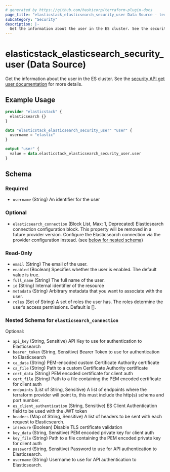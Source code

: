 ```yaml
---
# generated by https://github.com/hashicorp/terraform-plugin-docs
page_title: "elasticstack_elasticsearch_security_user Data Source - terraform-provider-elasticstack"
subcategory: "Security"
description: |-
  Get the information about the user in the ES cluster. See the security API get user documentation https://www.elastic.co/guide/en/elasticsearch/reference/current/security-api-get-user.html for more details.
---
```


# elasticstack_elasticsearch_security_user (Data Source)

Get the information about the user in the ES cluster. See the [security API get user documentation](https://www.elastic.co/guide/en/elasticsearch/reference/current/security-api-get-user.html) for more details.

## Example Usage

```terraform
provider "elasticstack" {
  elasticsearch {}
}

data "elasticstack_elasticsearch_security_user" "user" {
  username = "elastic"
}

output "user" {
  value = data.elasticstack_elasticsearch_security_user.user
}
```

<!-- schema generated by tfplugindocs -->
## Schema

### Required

- `username` (String) An identifier for the user

### Optional

- `elasticsearch_connection` (Block List, Max: 1, Deprecated) Elasticsearch connection configuration block. This property will be removed in a future provider version. Configure the Elasticsearch connection via the provider configuration instead. (see [below for nested schema](#nestedblock--elasticsearch_connection))

### Read-Only

- `email` (String) The email of the user.
- `enabled` (Boolean) Specifies whether the user is enabled. The default value is true.
- `full_name` (String) The full name of the user.
- `id` (String) Internal identifier of the resource
- `metadata` (String) Arbitrary metadata that you want to associate with the user.
- `roles` (Set of String) A set of roles the user has. The roles determine the user’s access permissions. Default is [].

<a id="nestedblock--elasticsearch_connection"></a>
### Nested Schema for `elasticsearch_connection`

Optional:

- `api_key` (String, Sensitive) API Key to use for authentication to Elasticsearch
- `bearer_token` (String, Sensitive) Bearer Token to use for authentication to Elasticsearch
- `ca_data` (String) PEM-encoded custom Certificate Authority certificate
- `ca_file` (String) Path to a custom Certificate Authority certificate
- `cert_data` (String) PEM encoded certificate for client auth
- `cert_file` (String) Path to a file containing the PEM encoded certificate for client auth
- `endpoints` (List of String, Sensitive) A list of endpoints where the terraform provider will point to, this must include the http(s) schema and port number.
- `es_client_authentication` (String, Sensitive) ES Client Authentication field to be used with the JWT token
- `headers` (Map of String, Sensitive) A list of headers to be sent with each request to Elasticsearch.
- `insecure` (Boolean) Disable TLS certificate validation
- `key_data` (String, Sensitive) PEM encoded private key for client auth
- `key_file` (String) Path to a file containing the PEM encoded private key for client auth
- `password` (String, Sensitive) Password to use for API authentication to Elasticsearch.
- `username` (String) Username to use for API authentication to Elasticsearch.
